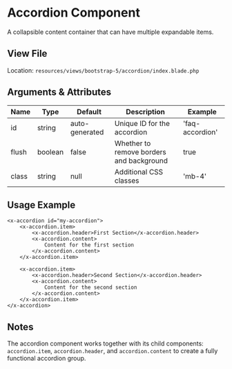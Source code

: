 # Accordion Component

A collapsible content container that can have multiple expandable items.

## View File

Location: `resources/views/bootstrap-5/accordion/index.blade.php`

## Arguments & Attributes

| Name | Type | Default | Description | Example |
|------|------|---------|-------------|---------|
| id | string | auto-generated | Unique ID for the accordion | 'faq-accordion' |
| flush | boolean | false | Whether to remove borders and background | true |
| class | string | null | Additional CSS classes | 'mb-4' |

## Usage Example

```blade
<x-accordion id="my-accordion">
    <x-accordion.item>
        <x-accordion.header>First Section</x-accordion.header>
        <x-accordion.content>
            Content for the first section
        </x-accordion.content>
    </x-accordion.item>
    
    <x-accordion.item>
        <x-accordion.header>Second Section</x-accordion.header>
        <x-accordion.content>
            Content for the second section
        </x-accordion.content>
    </x-accordion.item>
</x-accordion>
```

## Notes

The accordion component works together with its child components: `accordion.item`, `accordion.header`, and `accordion.content` to create a fully functional accordion group.
